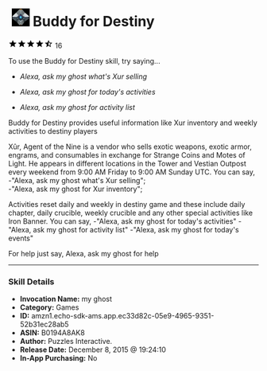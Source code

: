 # &nbsp;<img src="skill_icon" alt="Buddy for Destiny icon" width="36"> Buddy for Destiny
![4.7 stars](../../images/ic_star_black_18dp_1x.png)![4.7 stars](../../images/ic_star_black_18dp_1x.png)![4.7 stars](../../images/ic_star_black_18dp_1x.png)![4.7 stars](../../images/ic_star_black_18dp_1x.png)![4.7 stars](../../images/ic_star_half_black_18dp_1x.png) 16

To use the Buddy for Destiny skill, try saying...

* *Alexa, ask my ghost what's Xur selling*

* *Alexa, ask my ghost for today's activities*

* *Alexa, ask my ghost for activity list*

Buddy for Destiny provides useful information like Xur inventory and weekly activities to destiny players

Xûr, Agent of the Nine is a vendor who sells exotic weapons, exotic armor, engrams, and consumables in exchange for Strange Coins and Motes of Light. He appears in different locations in the Tower and Vestian Outpost every weekend from 9:00 AM Friday to 9:00 AM Sunday UTC.  You can say,                                                                                                  
-"Alexa, ask my ghost what's Xur selling";                                                                                
-"Alexa, ask my ghost for Xur inventory";

Activities reset daily and weekly in destiny game and these include daily chapter, daily crucible, weekly crucible and any other special activities like Iron Banner. You can say,
-"Alexa, ask my ghost for today's activities"
-"Alexa, ask my ghost for activity list"
-"Alexa, ask my ghost for today's events"

For help just say, Alexa, ask my ghost for help

***

### Skill Details

* **Invocation Name:** my ghost
* **Category:** Games
* **ID:** amzn1.echo-sdk-ams.app.ec33d82c-05e9-4965-9351-52b31ec28ab5
* **ASIN:** B0194A8AK8
* **Author:** Puzzles Interactive.
* **Release Date:** December 8, 2015 @ 19:24:10
* **In-App Purchasing:** No
